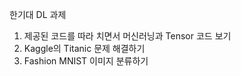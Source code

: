 한기대 DL 과제

1. 제공된 코드를 따라 치면서 머신러닝과 Tensor 코드 보기
2. Kaggle의 Titanic 문제 해결하기
3. Fashion MNIST 이미지 분류하기
